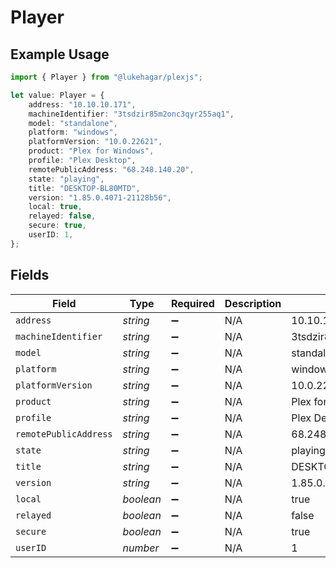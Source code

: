 # Player

## Example Usage

```typescript
import { Player } from "@lukehagar/plexjs";

let value: Player = {
    address: "10.10.10.171",
    machineIdentifier: "3tsdzir85m2onc3qyr255aq1",
    model: "standalone",
    platform: "windows",
    platformVersion: "10.0.22621",
    product: "Plex for Windows",
    profile: "Plex Desktop",
    remotePublicAddress: "68.248.140.20",
    state: "playing",
    title: "DESKTOP-BL80MTD",
    version: "1.85.0.4071-21128b56",
    local: true,
    relayed: false,
    secure: true,
    userID: 1,
};
```

## Fields

| Field                    | Type                     | Required                 | Description              | Example                  |
| ------------------------ | ------------------------ | ------------------------ | ------------------------ | ------------------------ |
| `address`                | *string*                 | :heavy_minus_sign:       | N/A                      | 10.10.10.171             |
| `machineIdentifier`      | *string*                 | :heavy_minus_sign:       | N/A                      | 3tsdzir85m2onc3qyr255aq1 |
| `model`                  | *string*                 | :heavy_minus_sign:       | N/A                      | standalone               |
| `platform`               | *string*                 | :heavy_minus_sign:       | N/A                      | windows                  |
| `platformVersion`        | *string*                 | :heavy_minus_sign:       | N/A                      | 10.0.22621               |
| `product`                | *string*                 | :heavy_minus_sign:       | N/A                      | Plex for Windows         |
| `profile`                | *string*                 | :heavy_minus_sign:       | N/A                      | Plex Desktop             |
| `remotePublicAddress`    | *string*                 | :heavy_minus_sign:       | N/A                      | 68.248.140.20            |
| `state`                  | *string*                 | :heavy_minus_sign:       | N/A                      | playing                  |
| `title`                  | *string*                 | :heavy_minus_sign:       | N/A                      | DESKTOP-BL80MTD          |
| `version`                | *string*                 | :heavy_minus_sign:       | N/A                      | 1.85.0.4071-21128b56     |
| `local`                  | *boolean*                | :heavy_minus_sign:       | N/A                      | true                     |
| `relayed`                | *boolean*                | :heavy_minus_sign:       | N/A                      | false                    |
| `secure`                 | *boolean*                | :heavy_minus_sign:       | N/A                      | true                     |
| `userID`                 | *number*                 | :heavy_minus_sign:       | N/A                      | 1                        |